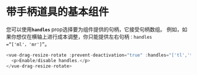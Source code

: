 # 带手柄道具的基本组件

您可以使用<b>`handles` </b> prop选择要为组件提供的句柄，它接受句柄数组。 例如，如果你想仅在横轴上进行成本调整，你只能提供左右句柄`：handles =“['ml'，'mr']”`。

~~~js
<vue-drag-resize-rotate :prevent-deactivation="true" :handles="['tl','tm','tr','mr','br','bm','bl','ml']">
  <p>Enable/disable handles.</p>
</vue-drag-resize-rotate>
~~~


